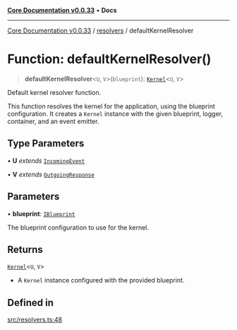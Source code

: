[**Core Documentation v0.0.33**](../../README.md) • **Docs**

***

[Core Documentation v0.0.33](../../modules.md) / [resolvers](../README.md) / defaultKernelResolver

# Function: defaultKernelResolver()

> **defaultKernelResolver**\<`U`, `V`\>(`blueprint`): [`Kernel`](../../Kernel/classes/Kernel.md)\<`U`, `V`\>

Default kernel resolver function.

This function resolves the kernel for the application, using the blueprint configuration.
It creates a `Kernel` instance with the given blueprint, logger, container, and an event emitter.

## Type Parameters

• **U** *extends* [`IncomingEvent`](../../events/IncomingEvent/classes/IncomingEvent.md)

• **V** *extends* [`OutgoingResponse`](../../events/OutgoingResponse/classes/OutgoingResponse.md)

## Parameters

• **blueprint**: [`IBlueprint`](../../definitions/type-aliases/IBlueprint.md)

The blueprint configuration to use for the kernel.

## Returns

[`Kernel`](../../Kernel/classes/Kernel.md)\<`U`, `V`\>

- A `Kernel` instance configured with the provided blueprint.

## Defined in

[src/resolvers.ts:48](https://github.com/stonemjs/core/blob/08021ed6e90932028c37aa9d72d99b714efcda42/src/resolvers.ts#L48)
